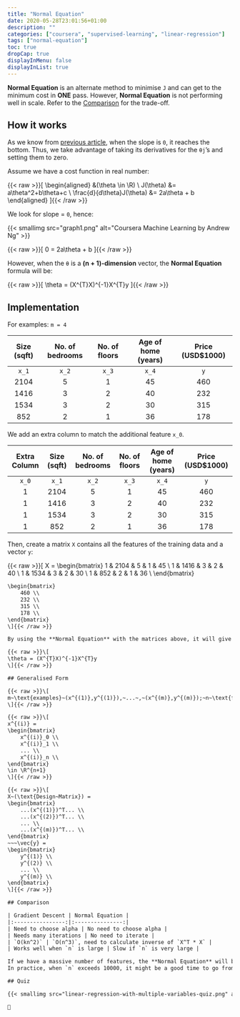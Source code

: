 ```yaml
---
title: "Normal Equation"
date: 2020-05-28T23:01:56+01:00
description: ""
categories: ["coursera", "supervised-learning", "linear-regression"]
tags: ["normal-equation"]
toc: true
dropCap: true
displayInMenu: false
displayInList: true
---
```


**Normal Equation** is an alternate method to minimise `J` and can get to the minimum cost in **ONE** pass.
However, **Normal Equation** is not performing well in scale. Refer to the [Comparison](#comparison) for the trade-off.

## How it works

As we know from [previous article](/posts/2020/05/23/gradient-descent-contd/#slope), when the slope is `0`, it reaches the bottom.
Thus, we take advantage of taking its derivatives for the `θj`’s and setting them to zero.

Assume we have a cost function in real number:

{{< raw >}}\[
\begin{aligned}
&(\theta \in \R) \\
J(\theta) &= a\theta^2+b\theta+c \\
\frac{d}{d\theta}J(\theta) &= 2a\theta + b
\end{aligned}
\]{{< /raw >}}

We look for slope = `0`, hence:

{{< smallimg src="graph1.png" alt="Coursera Machine Learning by Andrew Ng" >}}

{{< raw >}}\[
0 = 2a\theta + b
\]{{< /raw >}}

However, when the `θ` is a **(n + 1)-dimension** vector, the **Normal Equation** formula will be:

{{< raw >}}\[
\theta = (X^{T}X)^{-1}X^{T}y
\]{{< /raw >}}

## Implementation

For examples: `m = 4`

| Size (sqft) | No. of bedrooms | No. of floors | Age of home (years) | Price (USD$1000) |
|:-----------:|:---------------:|:-------------:|:-------------------:|:----------------:|
| `x_1` | `x_2` | `x_3` | `x_4` | `y` |
| 2104 | 5 | 1 | 45 | 460 |
| 1416 | 3 | 2 | 40 | 232 |
| 1534 | 3 | 2 | 30 | 315 |
| 852  | 2 | 1 | 36 | 178 |

We add an extra column to match the additional feature `x_0`.

| Extra Column | Size (sqft) | No. of bedrooms | No. of floors | Age of home (years) | Price (USD$1000) |
|:-:|:-----------:|:---------------:|:-------------:|:-------------------:|:----------------:|
| `x_0` | `x_1` | `x_2` | `x_3` | `x_4` | `y` |
| 1 | 2104 | 5 | 1 | 45 | 460 |
| 1 | 1416 | 3 | 2 | 40 | 232 |
| 1 | 1534 | 3 | 2 | 30 | 315 |
| 1 | 852  | 2 | 1 | 36 | 178 |

Then, create a matrix `X` contains all the features of the training data and a vector `y`:

{{< raw >}}\[
X = 
\begin{bmatrix}
    1 & 2104 & 5 & 1 & 45 \\
    1 & 1416 & 3 & 2 & 40 \\
    1 & 1534 & 3 & 2 & 30 \\
    1 & 852 & 2 & 1 & 36 \\
\end{bmatrix}
~~~y = 
\begin{bmatrix}
    460 \\
    232 \\
    315 \\
    178 \\
\end{bmatrix}
\]{{< /raw >}}

By using the **Normal Equation** with the matrices above, it will give you the value of `θ` that minimised the cost.

{{< raw >}}\[
\theta = (X^{T}X)^{-1}X^{T}y
\]{{< /raw >}}

## Generalised Form

{{< raw >}}\[
m~\text{examples}~(x^{(1)},y^{(1)}),~...~,~(x^{(m)},y^{(m)});~n~\text{features}. \\
\]{{< /raw >}}

{{< raw >}}\[
x^{(i)} = 
\begin{bmatrix}
    x^{(i)}_0 \\
    x^{(i)}_1 \\
    ... \\
    x^{(i)}_n \\
\end{bmatrix}
\in \R^{n+1}
\]{{< /raw >}}

{{< raw >}}\[
X~(\text{Design~Matrix}) = 
\begin{bmatrix}
    ...(x^{(1)})^T... \\
    ...(x^{(2)})^T... \\
    ... \\
    ...(x^{(m)})^T... \\
\end{bmatrix}
~~~\vec{y} = 
\begin{bmatrix}
    y^{(1)} \\
    y^{(2)} \\
    ... \\
    y^{(m)} \\
\end{bmatrix}
\]{{< /raw >}}

## Comparison

| Gradient Descent | Normal Equation |
|:----------------:|:---------------:|
| Need to choose alpha | No need to choose alpha |
| Needs many iterations | No need to iterate |
| `O(kn^2)` | `O(n^3)`, need to calculate inverse of `X^T * X` |
| Works well when `n` is large | Slow if `n` is very large |

If we have a massive number of features, the **Normal Equation** will be slow.
In practice, when `n` exceeds 10000, it might be a good time to go from a **Normal Equation** solution to an iterative process.

## Quiz

{{< smallimg src="linear-regression-with-multiple-variables-quiz.png" alt="linear regression with multiple variables quiz result" >}}

🥰
